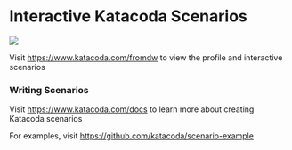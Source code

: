 # Interactive Katacoda Scenarios

[![](http://shields.katacoda.com/katacoda/fromdw/count.svg)](https://www.katacoda.com/fromdw "Get your profile on Katacoda.com")

Visit https://www.katacoda.com/fromdw to view the profile and interactive scenarios

### Writing Scenarios
Visit https://www.katacoda.com/docs to learn more about creating Katacoda scenarios

For examples, visit https://github.com/katacoda/scenario-example
